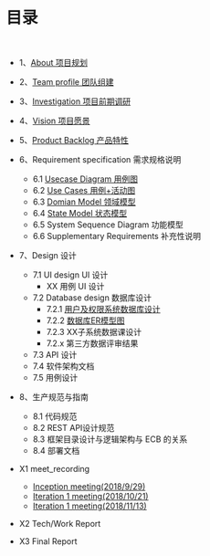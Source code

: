 # [](#TOC)目录

&nbsp;&nbsp; 

* 1、[About 项目规划](01_About.md)
* 2、[Team profile 团队组建](02_team_profile.md)
* 3、[Investigation 项目前期调研](03_Investigation.md)
* 4、[Vision 项目愿景](04_vision.md)
* 5、[Product Backlog 产品特性](05_product_backlog.md)
* 6、Requirement specification 需求规格说明
    - 6.1 [Usecase Diagram 用例图](06_01_usecase_diagram.md)
    - 6.2 [Use Cases 用例+活动图](06_02_usecase.md)
    - 6.3 [Domian Model 领域模型](06_03_Domain_model.md)
    - 6.4 [State Model 状态模型](06_04_State_Model.md)
    - 6.5 System Sequence Diagram 功能模型
    - 6.6 Supplementary Requirements 补充性说明
* 7、Design 设计
    - 7.1 UI design UI 设计
        - XX 用例 UI 设计
    - 7.2 Database design 数据库设计
        - 7.2.1 [用户及权限系统数据库设计](07_02_01_database_design.md)
        - 7.2.2 [数据库ER模型图](07_02_02_database_ER.md)
        - 7.2.3 XX子系统数据课设计
        - 7.2.x 第三方数据评审结果
    - 7.3 API 设计
    - 7.4 软件架构文档
    - 7.5 用例设计
* 8、生产规范与指南
    - 8.1 代码规范
    - 8.2 REST API设计规范
    - 8.3 框架目录设计与逻辑架构与 ECB 的关系
    - 8.4 部署文档
* X1 meet_recording
    - [Inception meeting(2018/9/29)](X1-inception-meeting.md)
    - [Iteration 1 meeting(2018/10/21)](X1-iteration1-meeting.md)
    - [Iteration 1 meeting(2018/11/13)](X1-iteration2-meeting.md)

* X2 Tech/Work Report
* X3 Final Report
